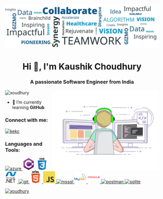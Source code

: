 ![logo](https://github.com/xoudhury/xoudhury/blob/main/GitHub-Banner.jpg)
<h1 align="center">Hi 👋, I'm Kaushik Choudhury</h1>
<h3 align="center">A passionate Software Engineer from India</h3>
<img align="right" alt="coding" width="350" src="https://raw.githubusercontent.com/xoudhury/xoudhury/main/Coding_1.gif"/>

<p align="left"> <img src="https://komarev.com/ghpvc/?username=xoudhury&label=Profile%20views&color=0e75b6&style=flat" alt="xoudhury" /> </p>

<!--p align="left"> <a href="https://twitter.com/itskekc" target="blank"><img src="https://img.shields.io/twitter/follow/itskekc?logo=twitter&style=for-the-badge" alt="itskekc" /></a> </p-->

- 🌱 I’m currently learning **GitHub**

<h3 align="left">Connect with me:</h3>
<p align="left">
<!--a href="https://twitter.com/itskekc" target="blank"><img align="center" src="https://raw.githubusercontent.com/rahuldkjain/github-profile-readme-generator/master/src/images/icons/Social/twitter.svg" alt="itskekc" height="30" width="40" /></a-->
<a href="https://linkedin.com/in/kekc" target="blank"><img align="center" src="https://raw.githubusercontent.com/rahuldkjain/github-profile-readme-generator/master/src/images/icons/Social/linked-in-alt.svg" alt="kekc" height="30" width="40" /></a>
</p>

<h3 align="left">Languages and Tools:</h3>
<p align="left"> <a href="https://azure.microsoft.com/en-in/" target="_blank" rel="noreferrer"> <img src="https://www.vectorlogo.zone/logos/microsoft_azure/microsoft_azure-icon.svg" alt="azure" width="40" height="40"/> </a> <a href="https://www.w3schools.com/cs/" target="_blank" rel="noreferrer"> <img src="https://raw.githubusercontent.com/devicons/devicon/master/icons/csharp/csharp-original.svg" alt="csharp" width="40" height="40"/> </a> <a href="https://www.w3schools.com/css/" target="_blank" rel="noreferrer"> <img src="https://raw.githubusercontent.com/devicons/devicon/master/icons/css3/css3-original-wordmark.svg" alt="css3" width="40" height="40"/> </a> <a href="https://dotnet.microsoft.com/" target="_blank" rel="noreferrer"> <img src="https://raw.githubusercontent.com/devicons/devicon/master/icons/dot-net/dot-net-original-wordmark.svg" alt="dotnet" width="40" height="40"/> </a> <a href="https://git-scm.com/" target="_blank" rel="noreferrer"> <img src="https://www.vectorlogo.zone/logos/git-scm/git-scm-icon.svg" alt="git" width="40" height="40"/> </a> <a href="https://www.w3.org/html/" target="_blank" rel="noreferrer"> <img src="https://raw.githubusercontent.com/devicons/devicon/master/icons/html5/html5-original-wordmark.svg" alt="html5" width="40" height="40"/> </a> <a href="https://developer.mozilla.org/en-US/docs/Web/JavaScript" target="_blank" rel="noreferrer"> <img src="https://raw.githubusercontent.com/devicons/devicon/master/icons/javascript/javascript-original.svg" alt="javascript" width="40" height="40"/> </a> <a href="https://www.microsoft.com/en-us/sql-server" target="_blank" rel="noreferrer"> <img src="https://www.svgrepo.com/show/303229/microsoft-sql-server-logo.svg" alt="mssql" width="40" height="40"/> </a> <a href="https://www.mysql.com/" target="_blank" rel="noreferrer"> <img src="https://raw.githubusercontent.com/devicons/devicon/master/icons/mysql/mysql-original-wordmark.svg" alt="mysql" width="40" height="40"/> </a> <a href="https://www.oracle.com/" target="_blank" rel="noreferrer"> <img src="https://raw.githubusercontent.com/devicons/devicon/master/icons/oracle/oracle-original.svg" alt="oracle" width="40" height="40"/> </a> <a href="https://postman.com" target="_blank" rel="noreferrer"> <img src="https://www.vectorlogo.zone/logos/getpostman/getpostman-icon.svg" alt="postman" width="40" height="40"/> </a> <a href="https://www.sqlite.org/" target="_blank" rel="noreferrer"> <img src="https://www.vectorlogo.zone/logos/sqlite/sqlite-icon.svg" alt="sqlite" width="40" height="40"/> </a> </p>

<p align="left"> <a href="https://github.com/ryo-ma/github-profile-trophy"><img src="https://github-profile-trophy.vercel.app/?username=xoudhury" alt="xoudhury" /></a> </p>

<!--
<p><img align="left" src="https://github-readme-stats.vercel.app/api/top-langs?username=xoudhury&show_icons=true&locale=en&layout=compact" alt="xoudhury" /></p>

<p>&nbsp;<img align="center" src="https://github-readme-stats.vercel.app/api?username=xoudhury&show_icons=true&locale=en" alt="xoudhury" /></p>

<p><img align="center" src="https://github-readme-streak-stats.herokuapp.com/?user=xoudhury&" alt="xoudhury" /></p>

-->
